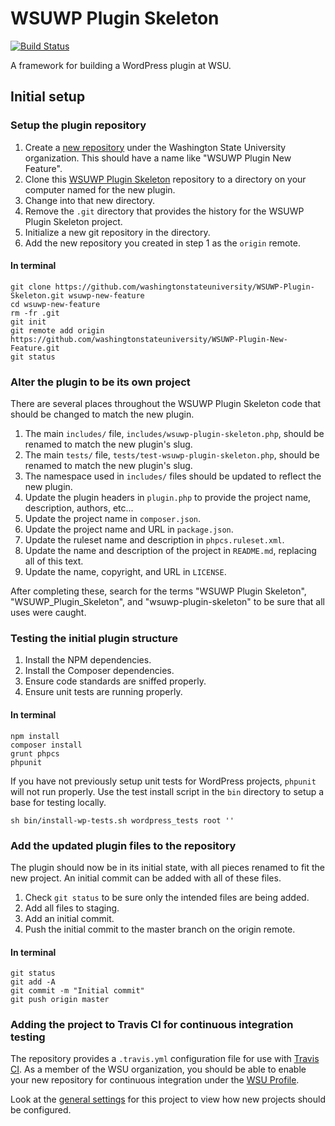# WSUWP Plugin Skeleton

[![Build Status](https://travis-ci.org/washingtonstateuniversity/WSUWP-Plugin-Skeleton.svg?branch=master)](https://travis-ci.org/washingtonstateuniversity/WSUWP-Plugin-Skeleton)

A framework for building a WordPress plugin at WSU.

## Initial setup

### Setup the plugin repository

1. Create a [new repository](https://github.com/organizations/washingtonstateuniversity/repositories/new) under the Washington State University organization. This should have a name like "WSUWP Plugin New Feature".
1. Clone this [WSUWP Plugin Skeleton](https://github.com/washingtonstateuniversity/WSUWP-Plugin-Skeleton/) repository to a directory on your computer named for the new plugin.
1. Change into that new directory.
1. Remove the `.git` directory that provides the history for the WSUWP Plugin Skeleton project.
1. Initialize a new git repository in the directory.
1. Add the new repository you created in step 1 as the `origin` remote.

#### In terminal

```
git clone https://github.com/washingtonstateuniversity/WSUWP-Plugin-Skeleton.git wsuwp-new-feature
cd wsuwp-new-feature
rm -fr .git
git init
git remote add origin https://github.com/washingtonstateuniversity/WSUWP-Plugin-New-Feature.git
git status
```

### Alter the plugin to be its own project

There are several places throughout the WSUWP Plugin Skeleton code that should be changed to match the new plugin.

1. The main `includes/` file, `includes/wsuwp-plugin-skeleton.php`, should be renamed to match the new plugin's slug.
1. The main `tests/` file, `tests/test-wsuwp-plugin-skeleton.php`, should be renamed to match the new plugin's slug.
1. The namespace used in `includes/` files should be updated to reflect the new plugin.
1. Update the plugin headers in `plugin.php` to provide the project name, description, authors, etc...
1. Update the project name in `composer.json`.
1. Update the project name and URL in `package.json`.
1. Update the ruleset name and description in `phpcs.ruleset.xml`.
1. Update the name and description of the project in `README.md`, replacing all of this text.
1. Update the name, copyright, and URL in `LICENSE`.

After completing these, search for the terms "WSUWP Plugin Skeleton", "WSUWP_Plugin_Skeleton", and "wsuwp-plugin-skeleton" to be sure that all uses were caught.

### Testing the initial plugin structure

1. Install the NPM dependencies.
1. Install the Composer dependencies.
1. Ensure code standards are sniffed properly.
1. Ensure unit tests are running properly.

#### In terminal

```
npm install
composer install
grunt phpcs
phpunit
```

If you have not previously setup unit tests for WordPress projects, `phpunit` will not run properly. Use the test install script in the `bin` directory to setup a base for testing locally.

```
sh bin/install-wp-tests.sh wordpress_tests root ''
```

### Add the updated plugin files to the repository

The plugin should now be in its initial state, with all pieces renamed to fit the new project. An initial commit can be added with all of these files.

1. Check `git status` to be sure only the intended files are being added.
1. Add all files to staging.
1. Add an initial commit.
1. Push the initial commit to the master branch on the origin remote.

#### In terminal

```
git status
git add -A
git commit -m "Initial commit"
git push origin master
```

### Adding the project to Travis CI for continuous integration testing

The repository provides a `.travis.yml` configuration file for use with [Travis CI](https://https://travis-ci.org). As a member of the WSU organization, you should be able to enable your new repository for continuous integration under the [WSU Profile](https://travis-ci.org/profile/washingtonstateuniversity).

Look at the [general settings](https://travis-ci.org/washingtonstateuniversity/WSUWP-Plugin-Skeleton/settings) for this project to view how new projects should be configured.
